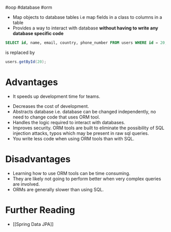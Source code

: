 #oop #database #orm 
+ Map objects to database tables i.e map fields in a class to columns in a table
+ Provides a way to interact with database **without having to write any database specific code**
```sql
SELECT id, name, email, country, phone_number FROM users WHERE id = 20;
```
is replaced by
```java
users.getById(20);
```

# Advantages
+ It speeds up development time for teams.
- Decreases the cost of development.
- Abstracts database i.e. database can be changed independently, no need to change code that uses ORM tool.
- Handles the logic required to interact with databases.
- Improves security. ORM tools are built to eliminate the possibility of SQL injection attacks, typos which may be present in raw sql queries.
- You write less code when using ORM tools than with SQL.

# Disadvantages
- Learning how to use ORM tools can be time consuming.
- They are likely not going to perform better when very complex queries are involved.
- ORMs are generally slower than using SQL.

# Further Reading
+ [[Spring Data JPA]]
